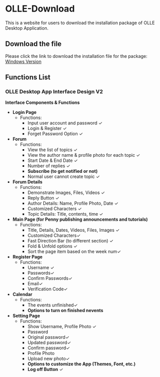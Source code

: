 # OLLE-Download
This is a website for users to download the installation package of OLLE Desktop Application.

## Download the file
Please click the link to download the installation file for the package:
[Windows Version](https://github.com/GabrielZZZ/OLLE-Download/raw/main/OLLE_Install.zip)

## Functions List
### **OLLE Desktop App Interface Design V2**

**Interface Components &amp; Functions**

- **Login Page**
  - Functions:
    - Input user account and password ✓
    - Login &amp; Register ✓
    - Forget Password Option ✓
- **Forum**
  - Functions:
    - View the list of topics ✓
    - View the author name &amp; profile photo for each topic ✓
    - Start Date &amp; End Date ✓
    - Number of replies ✓
    - **Subscribe (to get notified or not)**
    - Normal user cannot create topic ✓
- **Forum Details**
  - Functions:
    - Demonstrate Images, Files, Videos ✓
    - Reply Button ✓
    - Author Details: Name, Profile Photo, Date ✓
    - Customized Characters ✓
    - Topic Details: Title, contents, time ✓
- **Main Page (for Penny publishing announcements and tutorials)**
  - Functions:
    - Title, Details, Dates, Videos, Files, Images ✓
    - Customized Characters✓
    - Fast Direction Bar (to different section) ✓
    - Fold &amp; Unfold options ✓
    - Sort the page item based on the week num✓
- **Register Page**
  - Functions:
    - Username ✓
    - Passwords✓
    - Confirm Passwords✓
    - Email✓
    - Verification Code✓
- **Calendar**
  - Functions:
    - The events unfinished✓
    - **Options to turn on finished nevents**
- **Setting Page**
  - Functions:
    - Show Username, Profile Photo ✓
    - Password
    - Original password✓
    - Updated password✓
    - Confirm password✓
    - Profile Photo
    - Upload new photo✓
    - **Options to customize the App (Themes, Font, etc.)**
    - **Log off Button** ✓

